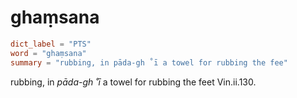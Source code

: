 # ghaṃsana

``` toml
dict_label = "PTS"
word = "ghaṃsana"
summary = "rubbing, in pāda-gh ˚ī a towel for rubbing the fee"
```

rubbing, in *pāda\-gh ˚ī* a towel for rubbing the feet Vin.ii.130.

